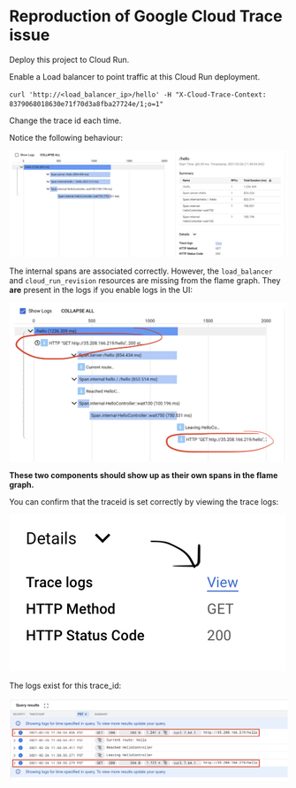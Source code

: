 # Reproduction of Google Cloud Trace issue

Deploy this project to Cloud Run.

Enable a Load balancer to point traffic at this Cloud Run deployment.

`curl 'http://<load_balancer_ip>/hello' -H "X-Cloud-Trace-Context: 8379068018630e71f70d3a8fba27724e/1;o=1"`

Change the trace id each time.

Notice the following behaviour:

![](/screenshot1.png)

The internal spans are associated correctly. However, the `load_balancer` and `cloud_run_revision` resources are missing from the flame graph. They **are** present in the logs if you enable logs in the UI:

![](/screenshot2.png)

**These two components should show up as their own spans in the flame graph.**

You can confirm that the traceid is set correctly by viewing the trace logs:

![](/screenshot3.png)

The logs exist for this trace_id:

![](/screenshot4.png)
